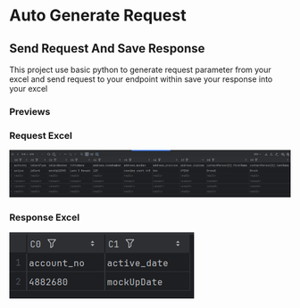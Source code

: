 # Auto Generate Request
## Send Request And Save Response

This project use basic python to generate request parameter from your excel and send request to your endpoint within save your response into your excel

### Previews

### Request Excel
![Index](resource/request_excel.png)

### Response Excel
![SearchResult](resource/response.png)